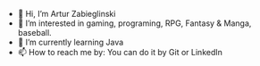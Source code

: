 - 👋 Hi, I’m Artur Zabieglinski 
- 👀 I’m interested in gaming, programing, RPG, Fantasy & Manga, baseball.
- 🌱 I’m currently learning Java
- 📫 How to reach me by: You can do it by Git or LinkedIn

<!---
Akuro33/Akuro33 is a ✨ special ✨ repository because its `README.md` (this file) appears on your GitHub profile.
You can click the Preview link to take a look at your changes.
--->
